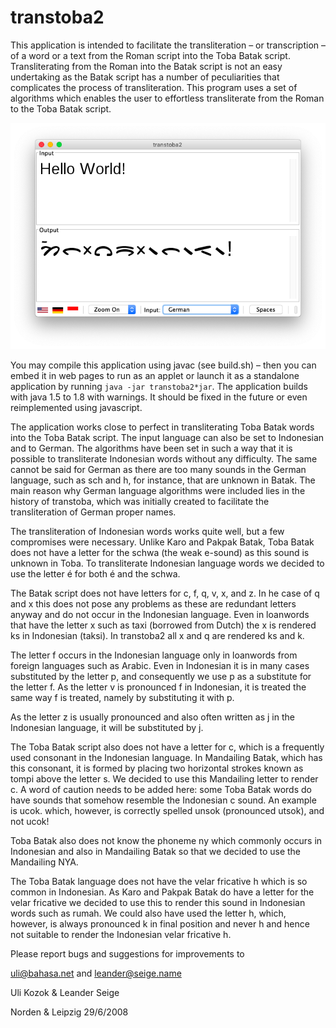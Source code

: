 # transtoba2

This application is intended to facilitate the transliteration – or transcription – of a word or a text from the Roman script into the Toba Batak script. Transliterating from the Roman into the Batak script is not an easy undertaking as the Batak script has a number of peculiarities that complicates the process of transliteration. This program uses a set of algorithms which enables the user to effortless transliterate from the Roman to the Toba Batak script.

![screenshot](images/demo.png)

You may compile this application using javac (see build.sh) – then you can embed it in web pages to run as an applet or launch it as a standalone application by running ```java -jar transtoba2*jar```. The application builds with java 1.5 to 1.8 with warnings. It should be fixed in the future or even reimplemented using javascript.

The application works close to perfect in transliterating Toba Batak words into the Toba Batak script. The input language can also be set to Indonesian and to German. The algorithms have been set in such a way that it is possible to transliterate Indonesian words without any difficulty. The same cannot be said for German as there are too many sounds in the German language, such as sch and h, for instance, that are unknown in Batak. The main reason why German language algorithms were included lies in the history of transtoba, which was initially created to facilitate the transliteration of German proper names.

The transliteration of Indonesian words works quite well, but a few compromises were necessary. Unlike Karo and Pakpak Batak, Toba Batak does not have a letter for the schwa (the weak e-sound) as this sound is unknown in Toba. To transliterate Indonesian language words we decided to use the letter é for both é and the schwa.

The Batak script does not have letters for c, f, q, v, x, and z. In he case of q and x this does not pose any problems as these are redundant letters anyway and do not occur in the Indonesian language. Even in loanwords that have the letter x such as taxi (borrowed from Dutch) the x is rendered ks in Indonesian (taksi). In transtoba2 all x and q are rendered ks and k.

The letter f occurs in the Indonesian language only in loanwords from foreign languages such as Arabic. Even in Indonesian it is in many cases substituted by the letter p, and consequently we use p as a substitute for the letter f. As the letter v is pronounced f in Indonesian, it is treated the same way f is treated, namely by substituting it with p.

As the letter z is usually pronounced and also often written as j in the Indonesian language, it will be substituted by j.

The Toba Batak script also does not have a letter for c, which is a frequently used consonant in the Indonesian language. In Mandailing Batak, which has this consonant, it is formed by placing two horizontal strokes known as tompi above the letter s. We decided to use this Mandailing letter to render c. A word of caution needs to be added here: some Toba Batak words do have sounds that somehow resemble the Indonesian c sound. An example is ucok. which, however, is correctly spelled unsok (pronounced utsok), and not ucok!

Toba Batak also does not know the phoneme ny which commonly occurs in Indonesian and also in Mandailing Batak so that we decided to use the Mandailing NYA.

The Toba Batak language does not have the velar fricative h which is so common in Indonesian. As Karo and Pakpak Batak do have a letter for the velar fricative we decided to use this to render this sound in Indonesian words such as rumah. We could also have used the letter h, which, however, is always pronounced k in final position and never h and hence not suitable to render the Indonesian velar fricative h.

Please report bugs and suggestions for improvements to

uli@bahasa.net and leander@seige.name

Uli Kozok & Leander Seige

Norden & Leipzig 29/6/2008
